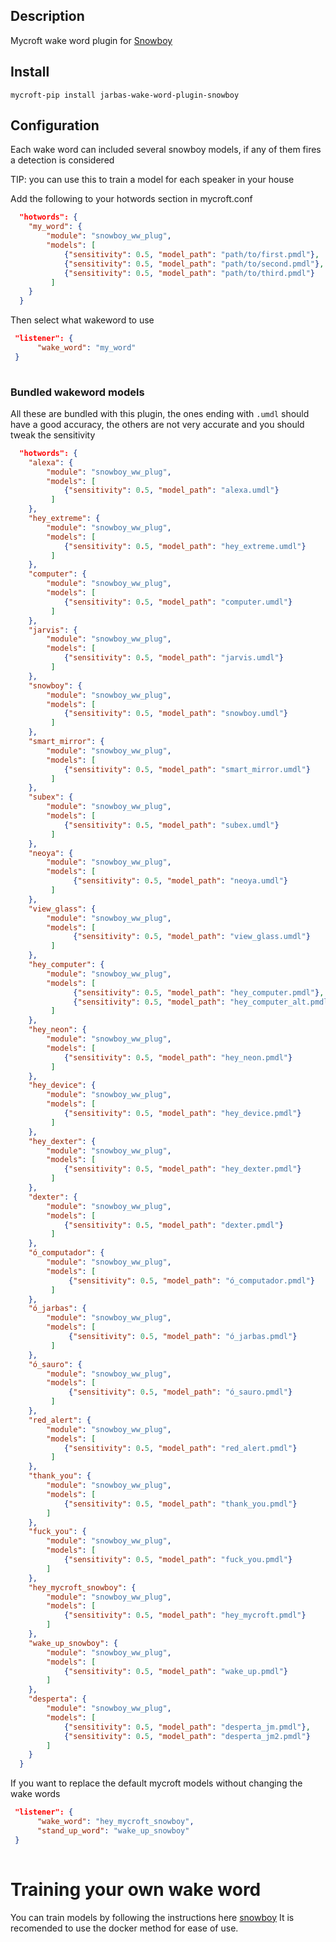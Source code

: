 ## Description
Mycroft wake word plugin for [Snowboy](https://github.com/seasalt-ai/snowboy)

## Install

`mycroft-pip install jarbas-wake-word-plugin-snowboy`

## Configuration

Each wake word can included several snowboy models, if any of them fires a detection is considered

TIP: you can use this to train a model for each speaker in your house

Add the following to your hotwords section in mycroft.conf

```json
  "hotwords": {
    "my_word": {
        "module": "snowboy_ww_plug",
        "models": [
            {"sensitivity": 0.5, "model_path": "path/to/first.pmdl"},
            {"sensitivity": 0.5, "model_path": "path/to/second.pmdl"},
            {"sensitivity": 0.5, "model_path": "path/to/third.pmdl"}
         ]
    }
  }
```

Then select what wakeword to use

```json
 "listener": {
      "wake_word": "my_word"
 }
 
```

### Bundled wakeword models

All these are bundled with this plugin, the ones ending with ```.umdl``` should have a good accuracy, the others are not very accurate and you should tweak the sensitivity

```json
  "hotwords": {
    "alexa": {
        "module": "snowboy_ww_plug",
        "models": [
            {"sensitivity": 0.5, "model_path": "alexa.umdl"}
         ]
    },
    "hey_extreme": {
        "module": "snowboy_ww_plug",
        "models": [
            {"sensitivity": 0.5, "model_path": "hey_extreme.umdl"}
         ]
    },
    "computer": {
        "module": "snowboy_ww_plug",
        "models": [
            {"sensitivity": 0.5, "model_path": "computer.umdl"}
         ]
    },
    "jarvis": {
        "module": "snowboy_ww_plug",
        "models": [
            {"sensitivity": 0.5, "model_path": "jarvis.umdl"}
         ]
    },
    "snowboy": {
        "module": "snowboy_ww_plug",
        "models": [
            {"sensitivity": 0.5, "model_path": "snowboy.umdl"}
         ]
    },
    "smart_mirror": {
        "module": "snowboy_ww_plug",
        "models": [
            {"sensitivity": 0.5, "model_path": "smart_mirror.umdl"}
         ]
    },
    "subex": {
        "module": "snowboy_ww_plug",
        "models": [
            {"sensitivity": 0.5, "model_path": "subex.umdl"}
         ]
    },
    "neoya": {
        "module": "snowboy_ww_plug",
        "models": [
              {"sensitivity": 0.5, "model_path": "neoya.umdl"}
         ]
    },
    "view_glass": {
        "module": "snowboy_ww_plug",
        "models": [
              {"sensitivity": 0.5, "model_path": "view_glass.umdl"}
         ]
    },
    "hey_computer": {
        "module": "snowboy_ww_plug",
        "models": [
              {"sensitivity": 0.5, "model_path": "hey_computer.pmdl"},
              {"sensitivity": 0.5, "model_path": "hey_computer_alt.pmdl"}
         ]
    },
    "hey_neon": {
        "module": "snowboy_ww_plug",
        "models": [
            {"sensitivity": 0.5, "model_path": "hey_neon.pmdl"}
         ]
    },
    "hey_device": {
        "module": "snowboy_ww_plug",
        "models": [
            {"sensitivity": 0.5, "model_path": "hey_device.pmdl"}
         ]
    },
    "hey_dexter": {
        "module": "snowboy_ww_plug",
        "models": [
            {"sensitivity": 0.5, "model_path": "hey_dexter.pmdl"}
         ]
    },
    "dexter": {
        "module": "snowboy_ww_plug",
        "models": [
            {"sensitivity": 0.5, "model_path": "dexter.pmdl"}
         ]
    },
    "ó_computador": {
        "module": "snowboy_ww_plug",
        "models": [
             {"sensitivity": 0.5, "model_path": "ó_computador.pmdl"}
         ]
    },
    "ó_jarbas": {
        "module": "snowboy_ww_plug",
        "models": [
             {"sensitivity": 0.5, "model_path": "ó_jarbas.pmdl"}
         ]
    },
    "ó_sauro": {
        "module": "snowboy_ww_plug",
        "models": [
             {"sensitivity": 0.5, "model_path": "ó_sauro.pmdl"}
         ]
    },
    "red_alert": {
        "module": "snowboy_ww_plug",
        "models": [
            {"sensitivity": 0.5, "model_path": "red_alert.pmdl"}
         ]
    },
    "thank_you": {
        "module": "snowboy_ww_plug",
        "models": [
            {"sensitivity": 0.5, "model_path": "thank_you.pmdl"}
        ]
    },
    "fuck_you": {
        "module": "snowboy_ww_plug",
        "models": [
            {"sensitivity": 0.5, "model_path": "fuck_you.pmdl"}
        ]
    },
    "hey_mycroft_snowboy": {
        "module": "snowboy_ww_plug",
        "models": [
            {"sensitivity": 0.5, "model_path": "hey_mycroft.pmdl"}
        ]
    },
    "wake_up_snowboy": {
        "module": "snowboy_ww_plug",
        "models": [
            {"sensitivity": 0.5, "model_path": "wake_up.pmdl"}
        ]
    },
    "desperta": {
        "module": "snowboy_ww_plug",
        "models": [
            {"sensitivity": 0.5, "model_path": "desperta_jm.pmdl"},
            {"sensitivity": 0.5, "model_path": "desperta_jm2.pmdl"}
        ]
    }
  }
```

If you want to replace the default mycroft models without changing the wake words

```json
 "listener": {
      "wake_word": "hey_mycroft_snowboy",
      "stand_up_word": "wake_up_snowboy"
 }
 
```

# Training your own wake word

You can train models by following the instructions here [snowboy](https://github.com/seasalt-ai/snowboy)
It is recomended to use the docker method for ease of use.
